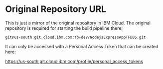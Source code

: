 # Original Repository URL

This is just a mirror of the original repository in IBM Cloud. 
The original repository is required for starting the build pipeline there:
```
git@us-south.git.cloud.ibm.com:tb-dev/NodejsExpressAppTFDBS.git
```
It can only be accessed with a Personal Access Token that can be created here:

<https://us-south.git.cloud.ibm.com/profile/personal_access_tokens>
